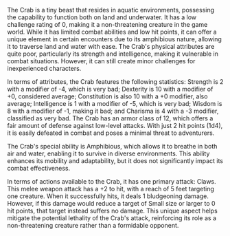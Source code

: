 The Crab is a tiny beast that resides in aquatic environments, possessing the capability to function both on land and underwater. It has a low challenge rating of 0, making it a non-threatening creature in the game world. While it has limited combat abilities and low hit points, it can offer a unique element in certain encounters due to its amphibious nature, allowing it to traverse land and water with ease. The Crab's physical attributes are quite poor, particularly its strength and intelligence, making it vulnerable in combat situations. However, it can still create minor challenges for inexperienced characters.

In terms of attributes, the Crab features the following statistics: Strength is 2 with a modifier of -4, which is very bad; Dexterity is 10 with a modifier of +0, considered average; Constitution is also 10 with a +0 modifier, also average; Intelligence is 1 with a modifier of -5, which is very bad; Wisdom is 8 with a modifier of -1, making it bad; and Charisma is 4 with a -3 modifier, classified as very bad. The Crab has an armor class of 12, which offers a fair amount of defense against low-level attacks. With just 2 hit points (1d4), it is easily defeated in combat and poses a minimal threat to adventurers.

The Crab's special ability is Amphibious, which allows it to breathe in both air and water, enabling it to survive in diverse environments. This ability enhances its mobility and adaptability, but it does not significantly impact its combat effectiveness.

In terms of actions available to the Crab, it has one primary attack: Claws. This melee weapon attack has a +2 to hit, with a reach of 5 feet targeting one creature. When it successfully hits, it deals 1 bludgeoning damage. However, if this damage would reduce a target of Small size or larger to 0 hit points, that target instead suffers no damage. This unique aspect helps mitigate the potential lethality of the Crab's attack, reinforcing its role as a non-threatening creature rather than a formidable opponent.